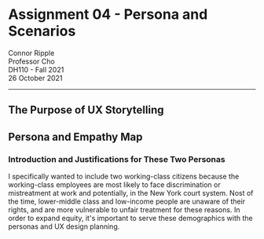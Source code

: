 # Assignment 04 - Persona and Scenarios

Connor Ripple <br>
Professor Cho <br>
DH110 - Fall 2021 <br>
26 October 2021 <br>

---

## The Purpose of UX Storytelling

## Persona and Empathy Map 

### Introduction and Justifications for These Two Personas 

I specifically wanted to include two working-class citizens because the working-class employees are most likely to face discrimination or mistreatment at work and potentially, in the New York court system. Nost of the time, lower-middle class and low-income people are unaware of their rights, and are more vulnerable to unfair treatment for these reasons. In order to expand equity, it's important to serve these demographics with the personas and UX design planning. 
